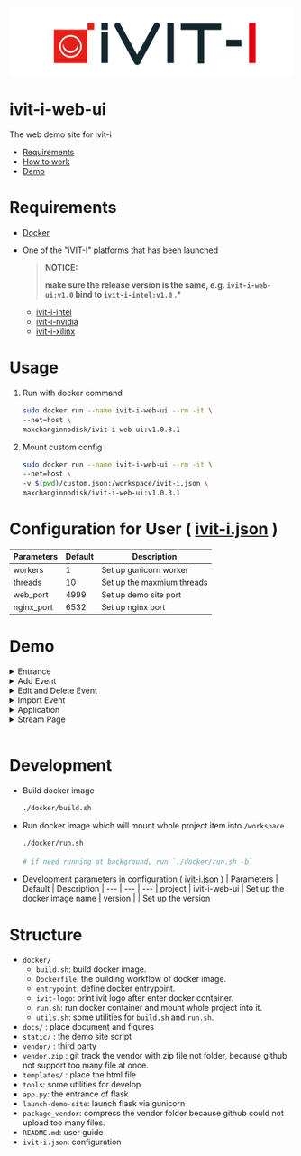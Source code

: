 ![LOGO](docs/images/iVIT-I-Logo-B.png)

# ivit-i-web-ui
The web demo site for ivit-i

* [Requirements](#requirements)
* [How to work](#how-to-work)
* [Demo](#demo)

# Requirements
* [Docker](https://max-c.notion.site/Install-Docker-9a0927c9b8aa4455b66548843246152f)
* One of the "iVIT-I" platforms that has been launched
    
    > __NOTICE:__
    > 
    > __make sure the release version is the same, e.g. `ivit-i-web-ui:v1.0` bind to `ivit-i-intel:v1.0` .*__

    * [ivit-i-intel](https://github.com/InnoIPA/ivit-i-intel/)
    * [ivit-i-nvidia](https://github.com/InnoIPA/ivit-i-nvidia/)
    * [ivit-i-xilinx](https://github.com/InnoIPA/ivit-i-xilinx/)

# Usage
1. Run with docker command
    ```bash
    sudo docker run --name ivit-i-web-ui --rm -it \
    --net=host \
    maxchanginnodisk/ivit-i-web-ui:v1.0.3.1
    ```
2. Mount custom config
    ```bash
    sudo docker run --name ivit-i-web-ui --rm -it \
    --net=host \
    -v $(pwd)/custom.json:/workspace/ivit-i.json \
    maxchanginnodisk/ivit-i-web-ui:v1.0.3.1
    ```

# Configuration for User ( [ivit-i.json](/ivit-i.json) )
|   Parameters        |   Default       |   Description
|   ---               |   ---           |   ---
|   workers           |   1             |   Set up gunicorn worker
|   threads           |   10            |   Set up the maxmium threads
|   web_port          |   4999          |   Set up demo site port 
|   nginx_port        |   6532          |   Set up nginx port 

# Demo

<details>
    <summary>
        Entrance
    </summary>
    <img src="./docs/images/iVIT-I-Entrance.png">
</details>

<details>
    <summary>
        Add Event
    </summary>
    <img src="./docs/images/iVIT-I-Add.png">
</details>
<details>
    <summary>
        Edit and Delete Event
    </summary>
    <img src="./docs/images/iVIT-I-Edit.png">
</details>
<details>
    <summary>
        Import Event
    </summary>
    <img src="./docs/images/iVIT-I-Import-ZIP.png">
    <img src="./docs/images/iVIT-I-Import-URL.png">
</details>
<details>
    <summary>
        Application
    </summary>
    <img src="./docs/images/iVIT-I-App-Search.png">
    <img src="./docs/images/iVIT-I-App-Area.png">
</details>
<details>
    <summary>
        Stream Page
    </summary>
    <img src="./docs/images/iVIT-I-Stream.png">
</details>
<br>

# Development

* Build docker image
    ```bash
    ./docker/build.sh
    ```
* Run docker image which will mount whole project item into `/workspace`
    ```bash
    ./docker/run.sh

    # if need running at background, run `./docker/run.sh -b`
    ```
* Development parameters in configuration ( [ivit-i.json](/ivit-i.json) )
    |   Parameters        |   Default       |   Description
    |   ---               |   ---           |   ---
    |   project           |   ivit-i-web-ui |   Set up the docker image name
    |   version           |                 |   Set up the version
        
 

# Structure

* `docker/`
    * `build.sh`: build docker image.
    * `Dockerfile`: the building workflow of docker image.
    * `entrypoint`: define docker entrypoint.
    * `ivit-logo`: print ivit logo after enter docker container.
    * `run.sh`: run docker container and mount whole project into it.
    * `utils.sh`: some utilities for `build.sh` and `run.sh`.
* `docs/` : place document and figures
* `static/` : the demo site script
* `vendor/` : third party
* `vendor.zip` : git track the vendor with zip file not folder, because github not support too many file at once.
* `templates/` : place the html file
* `tools`: some utilities for develop
* `app.py`: the entrance of flask
* `launch-demo-site`: launch flask via gunicorn
* `package_vendor`: compress the vendor folder because github could not upload too many files.
* `README.md`: user guide
* `ivit-i.json`: configuration